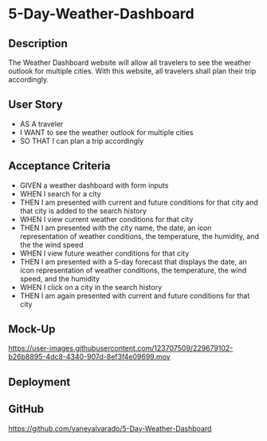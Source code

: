 # 5-Day-Weather-Dashboard

## Description
The Weather Dashboard website will allow all travelers to see the weather outlook for multiple cities.
With this website, all travelers shall plan their trip accordingly. 

## User Story
- AS A traveler
- I WANT to see the weather outlook for multiple cities
- SO THAT I can plan a trip accordingly

## Acceptance Criteria
- GIVEN a weather dashboard with form inputs
- WHEN I search for a city
- THEN I am presented with current and future conditions for that city and that city is added to the search history
- WHEN I view current weather conditions for that city
- THEN I am presented with the city name, the date, an icon representation of weather conditions, the temperature, the humidity, and the the wind speed
- WHEN I view future weather conditions for that city
- THEN I am presented with a 5-day forecast that displays the date, an icon representation of weather conditions, the temperature, the wind speed, and the humidity
- WHEN I click on a city in the search history
- THEN I am again presented with current and future conditions for that city

## Mock-Up
https://user-images.githubusercontent.com/123707509/229679102-b26b8895-4dc8-4340-907d-8ef3f4e09699.mov

## Deployment

## GitHub
https://github.com/yaneyalvarado/5-Day-Weather-Dashboard
